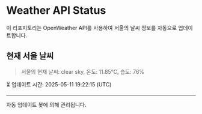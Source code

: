 
# Weather API Status

이 리포지토리는 OpenWeather API를 사용하여 서울의 날씨 정보를 자동으로 업데이트합니다.

## 현재 서울 날씨
> 서울의 현재 날씨: clear sky, 온도: 11.85°C, 습도: 76%

⏳ 업데이트 시간: 2025-05-11 19:22:15 (UTC)

---
자동 업데이트 봇에 의해 관리됩니다.
